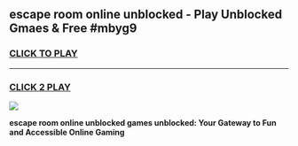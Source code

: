 
## escape room online unblocked - Play Unblocked Gmaes & Free #mbyg9
<h3>
<a href="https://news.freeplayer.one?title=escape_room_online_unblocked&ref=26F">CLICK TO PLAY</a></h3>
<hr>

<h3>
<a href="https://news.freeplayer.one?title=escape_room_online_unblocked&ref=26F">CLICK 2 PLAY</a>
  
</h3>

<a href="https://news.freeplayer.one?title=escape_room_online_unblocked&ref=26F/"><img src="https://clearcache.store/games.png"></a>


**escape room online unblocked games unblocked: Your Gateway to Fun and Accessible Online Gaming**
